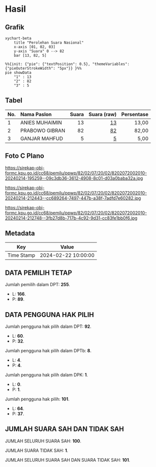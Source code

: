 # Hasil

## Grafik

```mermaid
xychart-beta
    title "Perolehan Suara Nasional"
    x-axis [01, 02, 03]
    y-axis "Suara" 0 --> 82
    bar [13, 82, 5]
```

```mermaid
%%{init: {"pie": {"textPosition": 0.5}, "themeVariables": {"pieOuterStrokeWidth": "5px"}} }%%
pie showData
    "1" : 13
    "2" : 82
    "3" : 5
```

## Tabel

| No. | Nama Paslon    | Suara | Suara (raw) | Persentase |
|:--- |:-------------- | -----:| -----------:| ----------:|
| 1   | ANIES MUHAIMIN | 13    | [13][p-1]   | 13,00      |
| 2   | PRABOWO GIBRAN | 82    | [82][p-2]   | 82,00      |
| 3   | GANJAR MAHFUD  | 5     | [5][p-3]    | 5,00       |


[p-1]: https://github.com/gigit-pemilu/pemilu-2024/blob/main/pilpres/hitung-suara/sub/82-maluku-utara/sub/02-halmahera-tengah/sub/07-weda-tengah/sub/2002-lililef-sawai/sub/010-tps/sub/paslon-1.txt
[p-2]: https://github.com/gigit-pemilu/pemilu-2024/blob/main/pilpres/hitung-suara/sub/82-maluku-utara/sub/02-halmahera-tengah/sub/07-weda-tengah/sub/2002-lililef-sawai/sub/010-tps/sub/paslon-2.txt
[p-3]: https://github.com/gigit-pemilu/pemilu-2024/blob/main/pilpres/hitung-suara/sub/82-maluku-utara/sub/02-halmahera-tengah/sub/07-weda-tengah/sub/2002-lililef-sawai/sub/010-tps/sub/paslon-3.txt

## Foto C Plano

https://sirekap-obj-formc.kpu.go.id/cc68/pemilu/ppwp/82/02/07/20/02/8202072002010-20240214-195259--09c3db36-3612-4908-8c01-d03a0baba32a.jpg

https://sirekap-obj-formc.kpu.go.id/cc68/pemilu/ppwp/82/02/07/20/02/8202072002010-20240214-212443--cc689264-7497-447b-a38f-7adfd7e60282.jpg

https://sirekap-obj-formc.kpu.go.id/cc68/pemilu/ppwp/82/02/07/20/02/8202072002010-20240214-212748--3fb27d8b-717b-4c92-9d31-cc83fe1bb0f6.jpg


## Metadata

| Key        | Value               |
| ---------- | ------------------- |
| Time Stamp | 2024-02-22 10:00:00 |


## DATA PEMILIH TETAP

Jumlah pemilih dalam DPT: **255**.
 * L: **166**.
 * P: **89**.

## DATA PENGGUNA HAK PILIH

Jumlah pengguna hak pilih dalam DPT: **92**.
 * L: **60**.
 * P: **32**.

Jumlah pengguna hak pilih dalam DPTb: **8**.
 * L: **4**.
 * P: **4**.

Jumlah pengguna hak pilih dalam DPK: **1**.
 * L: **0**.
 * P: **1**.

Jumlah pengguna hak pilih: **101**.
 * L: **64**.
 * P: **37**.

## JUMLAH SUARA SAH DAN TIDAK SAH

JUMLAH SELURUH SUARA SAH: **100**.

JUMLAH SUARA TIDAK SAH: **1**.

JUMLAH SELURUH SUARA SAH DAN SUARA TIDAK SAH: **101**.


